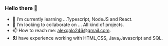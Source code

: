### Hello there 👋

<!--
**AlexGalo0/AlexGalo0** is a ✨ _special_ ✨ repository because its `README.md` (this file) appears on your GitHub profile.

Here are some ideas to get you started:
-->

- 🌱 I’m currently learning ...Typescript, NodeJS and React.
- 👯 I’m looking to collaborate on ... All kind of projects.
- 📫 How to reach me: alexgalo246@gmail.com.
- 🎗️I have experience working with HTML,CSS, Java,Javascript and SQL.

